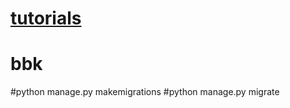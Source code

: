 [tutorials](https://github.com/tuner24/django-cms/tree/master/doc)
=======
# bbk


#python manage.py makemigrations
#python manage.py migrate
